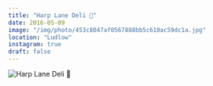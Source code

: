 ```yaml
---
title: "Harp Lane Deli 🌯"
date: 2016-05-09
image: "/img/photo/453c8047af0567888bb5c610ac59dc1a.jpg"
location: "Ludlow"
instagram: true
draft: false
---
```


![Harp Lane Deli 🌯](/img/photo/453c8047af0567888bb5c610ac59dc1a.jpg)
